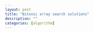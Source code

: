 ```yaml
---
layout: post
title: "Bitonic array search solutions"
description: ""
categories: [algorithm]
---
```


